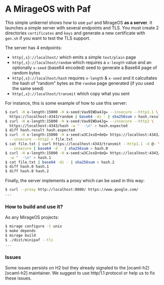 # A MirageOS with Paf

This simple unikernel shows how to use `paf` and MirageOS **as a server**. It
launches a simple server with several endpoints and TLS. You must create 2
directories `certificates` and `keys` and generate a new certificate with
`gen.sh` if you want to test the TLS support.

The server has 4 endpoints:
- `http{,s}://localhost/` which emits a simple `text/plain` page
- `http{,s}://localhost/random` which requires a `x-length` value and an
  optionally `x-seed` (base64 encoded) seed to generate a Base64 page of
  random bytes
- `http{,s}://localhost/hash` requires `x-length` & `x-seed` and it calcultates
  the hash of "random" bytes as the `random` page generated (if you used the
  same seed)
- `http{,s}://localhost/transmit` which copy what you sent

For instance, this is some example of how to use this server:
```sh
$ curl -H x-length:15000 -H x-seed:Vau9IWDa4Jg= --insecure --http1.1 \
  https://localhost:4343/random | base64 -di - | sha256sum > hash.result
$ curl -H x-length:15000 -H x-seed:Vau9IWDa4Jg= --insecure --http2 \
  https://localhost:4343/hash -w "  -\n" > hash.expected
$ diff hash.result hash.expected
$ curl -H x-length:15000 -H x-seed:w3CJxsQ+deQ= https://localhost:4343/random \
  --insecure --http2 > file.txt
$ cat file.txt | curl https://localhost:4343/transmit --http1.1 -d @- \
  --insecure | base64 -d - | sha256sum > hash.0
$ curl -H x-length:15000 -H x-seed:w3CJxsQ+deQ= https://localhost:4343/hash \
  -w "  -\n" > hash.1
$ cat file.txt | base64 -di - | sha256sum > hash.2
$ diff hash.0 hash.1
$ diff hash.0 hash.2
```

Finally, the server implements a proxy which can be used in this way:
```sh
$ curl --proxy http://localhost:8080/ https://www.google.com/
...
```

### How to build and use it?

As any MirageOS projects:
```sh
$ mirage configure -t unix
$ make depends
$ mirage build
$ ./dist/minipaf --tls
...
```

### Issues

Some issues persists on H2 but they already signaled to the
[ocaml-h2][ocaml-h2] maintainer. We suggest to use http/1.1 protocol or help us
to fix these issues.
